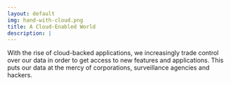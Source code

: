 ```yaml
---
layout: default
img: hand-with-cloud.png
title: A Cloud-Enabled World
description: |
---
```


With the rise of cloud-backed applications, we increasingly trade control over our data in order to get access to new features and applications. 
This puts our data at the mercy of corporations, surveillance agencies and hackers.


